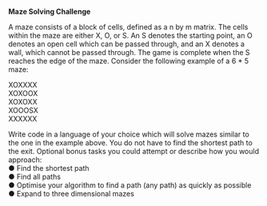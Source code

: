 **Maze Solving Challenge**

A maze consists of a block of cells, defined as a n by m matrix. The cells within the maze are either X, O, or S. An S denotes the starting point, an O denotes an open cell which can be passed through, and an X denotes a wall, which cannot be passed through. The game is complete when the S reaches the edge of the maze. Consider the following example of a 6 * 5 maze:
 
XOXXXX 
<br>XOXOOX 
<br>XOXOXX 
<br>XOOOSX 
<br>XXXXXX
 
Write code in a language of your choice which will solve mazes similar to the one in the example above. You do not have to find the shortest path to the exit.
Optional bonus tasks you could attempt or describe how you would approach:
<br>● Find the shortest path
<br>● Find all paths
<br>● Optimise your algorithm to find a path (any path) as quickly as possible
<br>● Expand to three dimensional mazes
